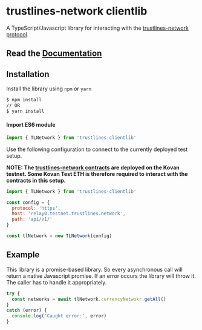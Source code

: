 # trustlines-network clientlib
A TypeScript/Javascript library for interacting with the [trustlines-network protocol](https://trustlines.network/).

## Read the [Documentation](https://trustlines-network.github.io/clientlib-docs/)

## Installation
Install the library using `npm` or `yarn`
```bash
$ npm install
// OR
$ yarn install
```

#### Import ES6 module
```javascript
import { TLNetwork } from 'trustlines-clientlib'
```

Use the following configuration to connect to the currently deployed test setup.


**NOTE: The [trustlines-network contracts](https://github.com/trustlines-network/contracts) are deployed on the Kovan testnet. Some Kovan Test ETH is therefore required to interact with the contracts in this setup.**


```javascript
import { TLNetwork } from 'trustlines-clientlib'

const config = {
  protocol: 'https',
  host: 'relay0.testnet.trustlines.network',
  path: 'api/v1/'
}

const tlNetwork = new TLNetwork(config)
```

## Example
This library is a promise-based library. So every asynchronous call will return a native Javascript promise. If an error occurs the library will throw it. The caller has to handle it appropriately.

```javascript
try {
  const networks = await tlNetwork.currencyNetwokr.getAll()
}
catch (error) {
  console.log('Caught error:', error)
}
```
